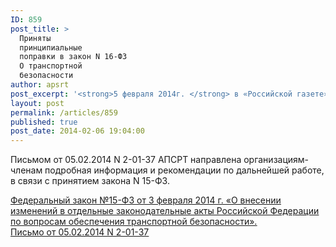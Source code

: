 ```yaml
---
ID: 859
post_title: >
  Приняты
  принципиальные
  поправки в закон N 16-ФЗ
  О транспортной
  безопасности
author: apsrt
post_excerpt: '<strong>5 февраля 2014г. </strong> в «Российской газете» (выпуск № 6296) опубликован Федеральный закон №15-ФЗ от 3 февраля 2014 г. «О внесении  изменений в отдельные законодательные акты Российской Федерации по вопросам обеспечения транспортной безопасности». Указанным  законом внесены кардинальные изменения в закон от 9 февраля 2007 г. № 16-ФЗ «О транспортной безопасности» в части внутреннего водного транспорта, распространяющие его действие только на суда, используемые на внутренних  водных путях для перевозки пассажиров или грузов повышенной опасности и на порты, расположенные на  ВВП, в которых осуществляются посадка (высадка) пассажиров и (или) перевалка грузов повышенной опасности (в части объектов  транспортной инфраструктуры основной деятельности). Изначально внесение указанных поправок инициировалось АПСРТ, которая активно участвовала в работе Экспертного совета при Комитете  Государственной Думы по транспорту под руководством первого заместителя председателя Ефимова В.Б. по подготовке указанного законопроекта.'
layout: post
permalink: /articles/859
published: true
post_date: 2014-02-06 19:04:00
---
```

Письмом от 05.02.2014 N 2-01-37 АПСРТ направлена организациям-членам подробная информация и рекомендации по дальнейшей работе, в связи с принятием закона N 15-ФЗ.  
  
[<span style="text-decoration:underline;"> Федеральный закон №15-ФЗ от 3 февраля 2014 г. «О внесении изменений в отдельные законодательные акты Российской Федерации по вопросам обеспечения транспортной безопасности». </span>][1]  
[<span style="text-decoration:underline;"> Письмо от 05.02.2014 N 2-01-37 </span>][2]

 [1]: http://www.apsrt.ru/docs/l121.doc
 [2]: http://www.apsrt.ru/docs/l122.rtf
